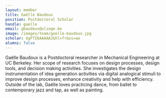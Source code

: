 ```yaml
---
layout: member
title: Gaëlle Baudoux
position: Postdoctoral Scholar
handle: gaelle
email: gbaudoux@uliege.be
image: /images/team/gaelle-baudoux.jpg
scholar: GgFTI6AAAAAJ&hl=fr&oi=ao
alumni: false
---
```


Gaëlle Baudoux is a Postdoctoral researcher in Mechanical Engineering at UC Berkeley. Her scope of research focuses on design processes, design tools, and decision making activities. She investigates the design instrumentation of idea generation activities via digital analogical stimuli to improve design processes, enhance creativity and help with efficiency. Outside of the lab, Gaëlle loves practicing dance, from ballet to contemporary jazz and tap, as well as painting.
